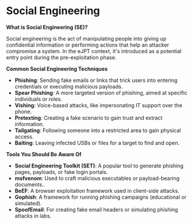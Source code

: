 # Social Engineering

**What is Social Engineering (SE)?**

Social engineering is the act of manipulating people into giving up confidential information or performing actions that help an attacker compromise a system. In the eJPT context, it's introduced as a potential entry point during the pre-exploitation phase.

**Common Social Engineering Techniques**

- **Phishing**: Sending fake emails or links that trick users into entering credentials or executing malicious payloads.
- **Spear Phishing**: A more targeted version of phishing, aimed at specific individuals or roles.
- **Vishing**: Voice-based attacks, like impersonating IT support over the phone.
- **Pretexting**: Creating a fake scenario to gain trust and extract information.
- **Tailgating**: Following someone into a restricted area to gain physical access.
- **Baiting**: Leaving infected USBs or files for a target to find and open.

**Tools You Should Be Aware Of**

- **Social Engineering Toolkit (SET)**: A popular tool to generate phishing pages, payloads, or fake login portals.
- **msfvenom**: Used to craft malicious executables or payload-bearing documents..
- **BeEF**: A browser exploitation framework used in client-side attacks.
- **Gophish**: A framework for running phishing campaigns (educational or simulated).
- **SpoofEmail**: For creating fake email headers or simulating phishing attacks in labs.





























